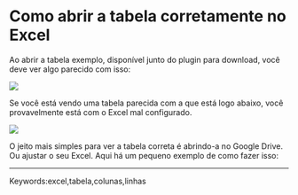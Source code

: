# Como abrir a tabela corretamente no Excel

Ao abrir a tabela exemplo, disponível junto do plugin para download, você deve ver algo parecido com isso:

[![](https://s3-eu-west-1.amazonaws.com/cdn.supporthero.io/article/2624/9b258ae5-a3ec-4f8b-916f-6737dcf557ba.png)](https://s3-eu-west-1.amazonaws.com/cdn.supporthero.io/article/2624/9b258ae5-a3ec-4f8b-916f-6737dcf557ba.png)

Se você está vendo uma tabela parecida com a que está logo abaixo, você provavelmente está com o Excel mal configurado.

[![](https://s3-eu-west-1.amazonaws.com/cdn.supporthero.io/article/2624/97867145-6409-4c95-b428-93e3373c4b2c.png)](https://s3-eu-west-1.amazonaws.com/cdn.supporthero.io/article/2624/97867145-6409-4c95-b428-93e3373c4b2c.png)

O jeito mais simples para ver a tabela correta é abrindo-a no Google Drive. Ou ajustar o seu Excel. Aqui há um pequeno exemplo de como fazer isso:

  

  

___

Keywords:excel,tabela,colunas,linhas